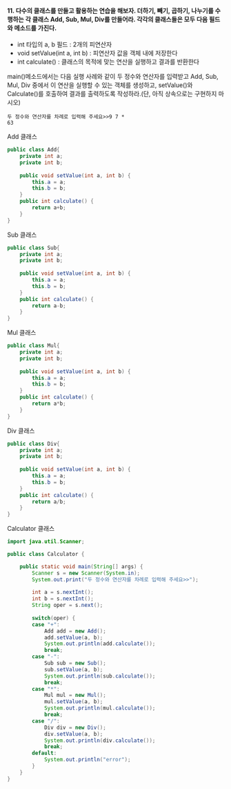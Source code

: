 #### 11. 다수의 클래스를 만들고 활용하는 연습을 해보자. 더하기, 빼기, 곱하기, 나누기를 수행하는 각 클래스 Add, Sub, Mul, Div를 만들어라. 각각의 클래스들은 모두 다음 필드와 메소드를 가진다.
- int 타입의 a, b 필드 : 2개의 피연산자
- void setValue(int a, int b) : 피연산자 값을 객체 내에 저장한다
- int calculate() : 클래스의 목적에 맞는 연산을 실행하고 결과를 반환한다

main()메소드에서는 다음 실행 사례와 같이 두 정수와 연산자를 입력받고 Add, Sub, Mul, Div 중에서 이 연산을 실행할 수 있는 객체를 생성하고, setValue()와 Calculate()를 호출하여 결과를 출력하도록 작성하라.(단, 아직 상속으로는 구현하지 마시오)
```
두 정수와 연산자를 차례로 입력해 주세요>>9 7 *
63
```
Add 클래스
```java
public class Add{
	private int a;
	private int b;
	
	public void setValue(int a, int b) {
		this.a = a;
		this.b = b;
	}
	public int calculate() {
		return a+b;
	}
}
```
Sub 클래스
```java
public class Sub{
	private int a;
	private int b;
	
	public void setValue(int a, int b) {
		this.a = a;
		this.b = b;
	}
	public int calculate() {
		return a-b;
	}
}
```
Mul 클래스
```java
public class Mul{
	private int a;
	private int b;
	
	public void setValue(int a, int b) {
		this.a = a;
		this.b = b;
	}
	public int calculate() {
		return a*b;
	}
}
```
Div 클래스
```java
public class Div{
	private int a;
	private int b;
	
	public void setValue(int a, int b) {
		this.a = a;
		this.b = b;
	}
	public int calculate() {
		return a/b;
	}
}
```
Calculator 클래스
```java
import java.util.Scanner;

public class Calculator {

	public static void main(String[] args) {
		Scanner s = new Scanner(System.in);
		System.out.print("두 정수와 연산자를 차례로 입력해 주세요>>");
		
		int a = s.nextInt();
		int b = s.nextInt();
		String oper = s.next();
		
		switch(oper) {
		case "+":
			Add add = new Add();
			add.setValue(a, b);
			System.out.println(add.calculate());
			break;
		case "-":
			Sub sub = new Sub();
			sub.setValue(a, b);
			System.out.println(sub.calculate());
			break;
		case "*":
			Mul mul = new Mul();
			mul.setValue(a, b);
			System.out.println(mul.calculate());
			break;
		case "/":
			Div div = new Div();
			div.setValue(a, b);
			System.out.println(div.calculate());
			break;
		default:
			System.out.println("error");
		}
	}
}
```
